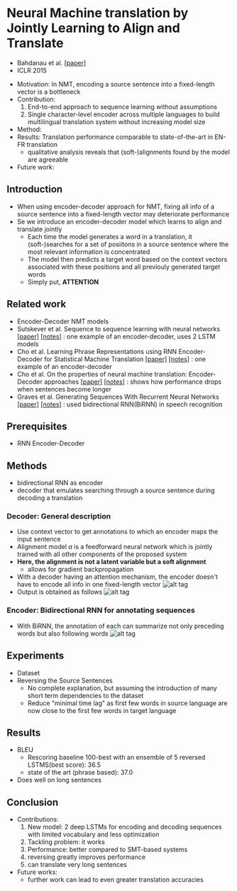 # Neural Machine translation by Jointly Learning to Align and Translate
- Bahdanau et al.
[[paper]](https://arxiv.org/pdf/1409.0473v7.pdf)
- ICLR 2015

* Motivation: In NMT, encoding a source sentence into a fixed-length vector is a bottleneck
* Contribution: 
  1. End-to-end approach to sequence learning without assumptions
  2. Single character-level encoder across multiple languages to build multilingual translation system without increasing model size
* Method: 
* Results: Translation performance comparable to state-of-the-art in EN-FR translation
  - qualitative analysis reveals that (soft-)alignments found by the model are agreeable
* Future work: 

## Introduction
- When using encoder-decoder approach for NMT, fixing all info of a source sentence into a fixed-length vector
may deteriorate performance
- Se we introduce an encoder-decoder model which learns to align and translate jointly
  - Each time the model generates a word in a translation, it (soft-)searches for a set of posiitons in a source sentence
  where the most relevant information is concentrated
  - The model then predicts a target word based on the context vectors associated with these positions and all previouly generated
  target words
  - Simply put, **ATTENTION**

## Related work
- Encoder-Decoder NMT models
- Sutskever et al. Sequence to sequence learning with neural networks
[[paper]](http://papers.nips.cc/paper/5346-sequence-to-sequence-learning-with-neural-networks.pdf) 
[[notes]](https://github.com/mjc92/studies/blob/master/notes/Sequence_to_sequence_learning_with_neural_networks.md) 
: one example of an encoder-decoder, uses 2 LSTM models
- Cho et al. Learning Phrase Representations using RNN Encoder-Decoder for Statistical Machine Translation
[[paper]](https://arxiv.org/pdf/1406.1078v3.pdf) 
[[notes]]() 
: one example of an encoder-decoder
- Cho et al. On the properties of neural machine translation: Encoder-Decoder approaches
[[paper]]() 
[[notes]]() 
: shows how performance drops when sentences become longer
- Graves et al. Generating Sequences With Recurrent Neural Networks
[[paper]](https://arxiv.org/pdf/1308.0850v5.pdf) 
[[notes]]() 
: used bidirectional RNN(BiRNN) in speech recognition


## Prerequisites
- RNN Encoder-Decoder

## Methods
- bidirectional RNN as encoder
- decoder that emulates searching through a source sentence during decoding a translation

### Decoder: General description
- Use context vector to get annotations to which an encoder maps the input sentence
- Alignment model *a* is a feedforward neural network which is jointly trained with all other components
of the proposed system
- **Here, the alignment is not a latent variable but a soft alignment**
  - allows for gradient backpropagation
- With a decoder having an attention mechanism, the encoder doesn't have to encode all info in one fixed-length vector
![alt tag](https://github.com/mjc92/studies/blob/master/notes/images/decoder_attention_rnn.JPG)
- Output is obtained as follows
![alt tag](https://github.com/mjc92/studies/blob/master/notes/images/decoder_2_attention_rnn.JPG)

### Encoder: Bidirectional RNN for annotating sequences
- With BiRNN, the annotation of each can summarize not only preceding words but also following words
![alt tag](https://github.com/mjc92/studies/blob/master/notes/images/encoder_attention_rnn.JPG)


## Experiments
- Dataset
- Reversing the Source Sentences
  - No complete explanation, but assuming the introduction of many short term dependencies to the dataset
  - Reduce "minimal time lag" as first few words in source language are now close to the first few words in target language

## Results
- BLEU
  - Rescoring baseline 100-best with an ensemble of 5 reversed LSTMS(best score): 36.5
  - state of the art (phrase based): 37.0
- Does well on long sentences

## Conclusion
- Contributions:
  1. New model: 2 deep LSTMs for encoding and decoding sequences with limited vocabulary and less optimization
  2. Tackling problem: it works
  3. Performance: better compared to SMT-based systems
    1. reversing greatly improves performance
    2. can translate very long sentences
- Future works:
  - further work can lead to even greater translation accuracies
